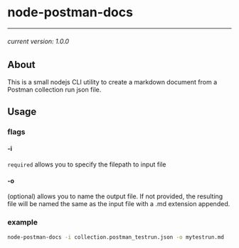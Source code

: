 # node-postman-docs
---
###### current version: 1.0.0
## About
This is a small nodejs CLI utility to create a markdown document from a Postman collection run json file.
## Usage
### flags
#### -i
`required` allows you to specify the filepath to input file
#### -o
(optional) allows  you to name the output file. If not provided, the resulting file will be named the same as the input file with a .md extension appended.
### example
```bash
node-postman-docs -i collection.postman_testrun.json -o mytestrun.md
```